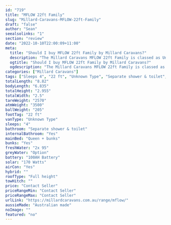 ```yaml
---
id: "719"
title: "MFLOW 22ft Family"
slug: "Millard-Caravans-MFLOW-22ft-Family"
draft: "false"
author: "Sean"
seealsolinks: "1"
section: "review"
date: "2022-10-10T22:00:09+11:00"
meta:
  title: "Should I buy MFLOW 22ft Family by Millard Caravans?"
  description: "The Millard Caravans MFLOW 22ft Family is classed as Unknown Type, and sleeps 4 people. It is Australian made and comes in at 22 ft. It generally has Separate shower & toilet."
  ogtitle: "Should I buy MFLOW 22ft Family by Millard Caravans?"
  ogdescription: "The Millard Caravans MFLOW 22ft Family is classed as Unknown Type, and sleeps 4 people. It is Australian made and comes in at 22 ft. It generally has Separate shower & toilet."
categories: ["Millard Caravans"]
tags: ["Sleeps 4", "22 ft", "Unknown Type", "Separate shower & toilet", "Full height", "Price Unknown"]
totalLength: "8.82"
bodyLength: "6.835"
totalHeight: "2.955"
totalWidth: "2.5"
tareWeight: "2570"
atmWeight: "3500"
ballWeight: "205"
footTag: "22 ft"
vanType: "Unknown Type"
sleeps: "4"
bathroom: "Separate shower & toilet"
internalBathroom: "Yes"
mainBed: "Queen + bunks"
bunks: "Yes"
freshWater: "2x 95"
greyWater: "Option"
battery: "100AH Battery"
solar: "170 Watts"
airCon: "Yes"
hybrid: ""
roofType: "Full height"
towHitch: ""
price: "Contact Seller"
priceRangeMin: "Contact Seller"
priceRangeMax: "Contact Seller"
urlLink: "https://millardcaravans.com.au/range/mflow/"
aussieMade: "Australian made"
noImage: ""
featured: "no"
---
```


